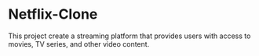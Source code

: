 # Netflix-Clone
This project create a streaming platform that provides users with access to movies, TV series, and other video content.
